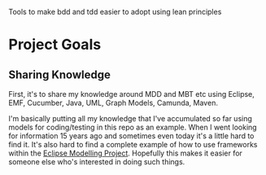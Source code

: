 Tools to make bdd and tdd easier to adopt using lean principles


# Project Goals

## Sharing Knowledge

First, it's to share my knowledge around MDD and MBT etc using Eclipse, EMF, Cucumber, Java, UML, Graph Models, Camunda, Maven.

I'm basically putting all my knowledge that I've accumulated so far using models for coding/testing in this repo as an example.
When I went looking for information 15 years ago and sometimes even today it's a little hard to find it.
It's also hard to find a complete example of how to use frameworks within the [Eclipse Modelling Project](https://projects.eclipse.org/projects/modeling). 
Hopefully this makes it easier for someone else who's interested in doing such things.